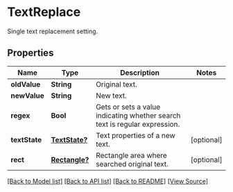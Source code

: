 ﻿# TextReplace
Single text replacement setting.

## Properties
Name | Type | Description | Notes
------------ | ------------- | ------------- | -------------
**oldValue** | **String** | Original text. | 
**newValue** | **String** | New text. | 
**regex** | **Bool** | Gets or sets a value indicating whether search text is regular expression. | 
**textState** | [**TextState?**](TextState.md) | Text properties of a new text. | [optional]
**rect** | [**Rectangle?**](Rectangle.md) | Rectangle area where searched original text. | [optional]

[[Back to Model list]](../README.md#documentation-for-models) [[Back to API list]](../README.md#documentation-for-api-endpoints) [[Back to README]](../README.md) [[View Source]](../AsposePdfCloud/Models/TextReplace.swift)

